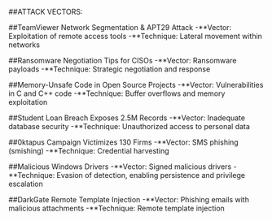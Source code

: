 ##ATTACK VECTORS:

##TeamViewer Network Segmentation & APT29 Attack
-**Vector: Exploitation of remote access tools
-**Technique: Lateral movement within networks
                                                                                                      
##Ransomware Negotiation Tips for CISOs
-**Vector: Ransomware payloads
-**Technique: Strategic negotiation and response
                                                                                                                                    
##Memory-Unsafe Code in Open Source Projects
-**Vector: Vulnerabilities in C and C++ code
-**Technique: Buffer overflows and memory exploitation

##Student Loan Breach Exposes 2.5M Records
-**Vector: Inadequate database security
-**Technique: Unauthorized access to personal data

##0ktapus Campaign Victimizes 130 Firms
-**Vector: SMS phishing (smishing)
-**Technique: Credential harvesting

##Malicious Windows Drivers
-**Vector: Signed malicious drivers
-**Technique: Evasion of detection, enabling persistence and privilege escalation

##DarkGate Remote Template Injection
-**Vector: Phishing emails with malicious attachments
-**Technique: Remote template injection
